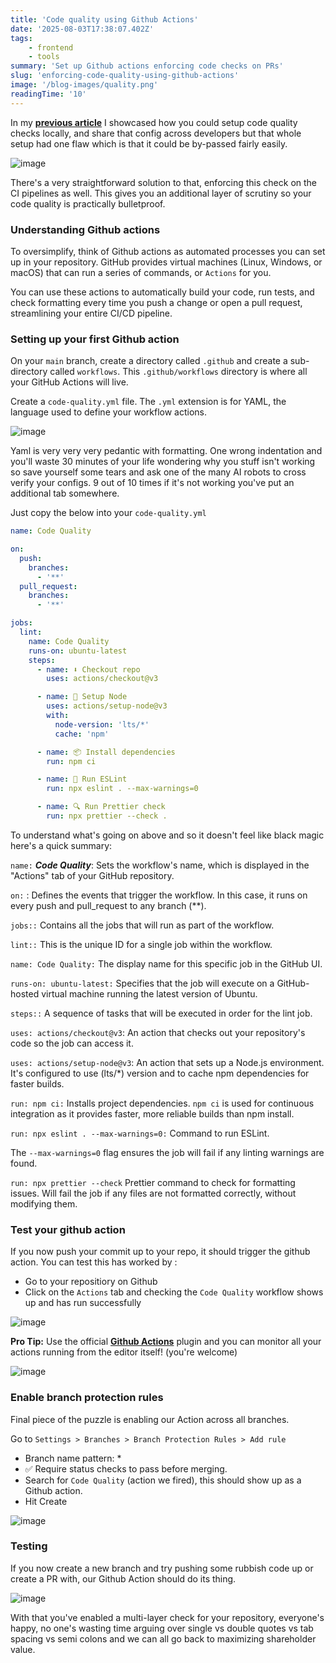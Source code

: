```yaml
---
title: 'Code quality using Github Actions'
date: '2025-08-03T17:38:07.402Z'
tags:
    - frontend
    - tools
summary: 'Set up Github actions enforcing code checks on PRs'
slug: 'enforcing-code-quality-using-github-actions'
image: '/blog-images/quality.png'
readingTime: '10'
---
```


In my **[previous article](/blog/enforcing-code-quality-on-frontend-repos)** I showcased how you could setup code quality checks locally, and share that config across developers but that whole setup had one flaw which is that it could be by-passed fairly easily.

![image](/blog-images/quality.png)

There's a very straightforward solution to that, enforcing this check on the CI pipelines as well. This gives you an additional layer of scrutiny so your code quality is practically bulletproof.

### Understanding Github actions

To oversimplify, think of Github actions as automated processes you can set up in your repository. GitHub provides virtual machines (Linux, Windows, or macOS) that can run a series of commands, or `Actions` for you.

You can use these actions to automatically build your code, run tests, and check formatting every time you push a change or open a pull request, streamlining your entire CI/CD pipeline.

### Setting up your first Github action

On your `main` branch, create a directory called `.github` and create a sub-directory called `workflows`.
This `.github/workflows` directory is where all your GitHub Actions will live.

Create a `code-quality.yml` file. The `.yml` extension is for YAML, the language used to define your workflow actions.

![image](/blog-images/blog-code-quality/code-qual.png)

Yaml is very very very pedantic with formatting. One wrong indentation and you'll waste 30 minutes of your life wondering why you stuff isn't working so save yourself some tears and ask one of the many AI robots to cross verify your configs. 9 out of 10 times if it's not working you've put an additional tab somewhere.

Just copy the below into your `code-quality.yml`
```yml
name: Code Quality

on:
  push:
    branches:
      - '**'
  pull_request:
    branches:
      - '**'

jobs:
  lint:
    name: Code Quality
    runs-on: ubuntu-latest
    steps:
      - name: ⬇️ Checkout repo
        uses: actions/checkout@v3

      - name: 🔧 Setup Node
        uses: actions/setup-node@v3
        with:
          node-version: 'lts/*'
          cache: 'npm'

      - name: 📦 Install dependencies
        run: npm ci

      - name: 🚨 Run ESLint
        run: npx eslint . --max-warnings=0

      - name: 🔍 Run Prettier check
        run: npx prettier --check .

```

To understand what's going on above and so it doesn't feel like black magic here's a quick summary:

`name:` ***Code Quality***: Sets the workflow's name, which is displayed in the "Actions" tab of your GitHub repository.

`on:` : Defines the events that trigger the workflow. In this case, it runs on every push and pull_request to any branch (**).

`jobs::` Contains all the jobs that will run as part of the workflow.

`lint::` This is the unique ID for a single job within the workflow.

`name: Code Quality:` The display name for this specific job in the GitHub UI.

`runs-on: ubuntu-latest:` Specifies that the job will execute on a GitHub-hosted virtual machine running the latest version of Ubuntu.

`steps::` A sequence of tasks that will be executed in order for the lint job.

`uses: actions/checkout@v3`: An action that checks out your repository's code so the job can access it.

`uses: actions/setup-node@v3`: An action that sets up a Node.js environment. It's configured to use (lts/*) version and to cache npm dependencies for faster builds.

`run: npm ci:` Installs project dependencies. `npm ci` is used for continuous integration as it provides faster, more reliable builds than npm install.

`run: npx eslint . --max-warnings=0:` Command to run ESLint.

The `--max-warnings=0` flag ensures the job will fail if any linting warnings are found.

`run: npx prettier --check` Prettier command to check for formatting issues. Will fail the job if any files are not formatted correctly, without modifying them.

### Test your github action

If you now push your commit up to your repo, it should trigger the github action.
You can test this has worked by :
- Go to your repositiory on Github
- Click on the `Actions` tab and checking the `Code Quality` workflow shows up and has run successfully

![image](/blog-images/blog-code-quality/actionss.png)

**Pro Tip:** Use the official **[Github Actions](https://marketplace.visualstudio.com/items?itemName=GitHub.vscode-github-actions)** plugin and you can monitor all your actions running from the editor itself! (you're welcome)

![image](/blog-images/blog-code-quality/plugin.png)

### Enable branch protection rules

Final piece of the puzzle is enabling our Action across all branches.

Go to `Settings > Branches > Branch Protection Rules > Add rule`

- Branch name pattern: *
- ✅ Require status checks to pass before merging.
- Search for `Code Quality` (action we fired), this should show up as a Github action.
- Hit Create

![image](/blog-images/blog-code-quality/settings.png)

### Testing

If you now create a new branch and try pushing some rubbish code up or create a PR with, our Github Action should do its thing.

![image](/blog-images/blog-code-quality/checks.png)

With that you've enabled a multi-layer check for your repository, everyone's happy, no one's wasting time arguing over single vs double quotes vs tab spacing vs semi colons and we can all go back to maximizing shareholder value.